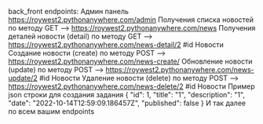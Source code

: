 back_front endpoints:
Админ панель https://roywest2.pythonanywhere.com/admin
Получения списка новостей по методу GET --> https://roywest2.pythonanywhere.com/news
Получения деталей новости (detail) по методу GET --> https://roywest2.pythonanywhere.com/news-detail/2 #id
Новости Создание новости (create) по методу POST --> https://roywest2.pythonanywhere.com/news-create/
Обновление новости (update) по методу POST --> https://roywest2.pythonanywhere.com/news-update/2 #id
Новости Удаление новости (delete) по методу POST --> https://roywest2.pythonanywhere.com/news-delete/2 #id
Новости Пример json строки для создания задания { "id": 1, "title": "1", "description": "1", "date": "2022-10-14T12:59:09.186457Z", "published": false }
И так далее по всем вашим endpoints
